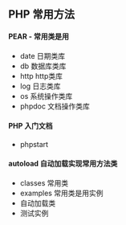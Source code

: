 PHP 常用方法
------------

#### PEAR - 常用类是用
- date 日期类库
- db 数据库类库
- http http类库
- log 日志类库
- os 系统操作类库
- phpdoc 文档操作类库

#### PHP 入门文档
- phpstart

#### autoload 自动加载实现常用方法类
- classes 常用类
- examples 常用类是用实例
- 自动加载类
- 测试实例